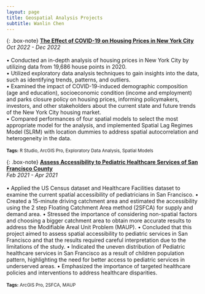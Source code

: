 ```yaml
---
layout: page
title: Geospatial Analysis Projects
subtitle: Wanlin Chen
---
```

  
{: .box-note}
**[The Effect of COVID-19 on Housing Prices in New York City](https://storymaps.arcgis.com/stories/8ae61f1122aa46c1b210ec9923f5656b)**
*Oct 2022 - Dec 2022*
<br>
<br>
• Conducted an in-depth analysis of housing prices in New York City by utilizing data from 19,686 house points in 2020.  
• Utilized exploratory data analysis techniques to gain insights into the data, such as identifying trends, patterns, and outliers.  
• Examined the impact of COVID-19-induced demographic composition (age and education), socioeconomic condition (income and employment) and parks closure policy on housing prices, informing policymakers, investors, and other stakeholders about the current state and future trends of the New York City housing market.  
• Compared performances of four spatial models to select the most appropriate model for the analysis, and implemented Spatial Lag Regimes Model (SLRM) with location dummies to address spatial autocorrelation and heterogeneity in the data.
<br>
<br>
<small>**Tags:** R Studio, ArcGIS Pro, Exploratory Data Analysis, Spatial Models</small>  
    
    
  
{: .box-note}
**[Assess Accessibility to Pediatric Healthcare Services of San Francisco County](https://markdowntutorial.com/)**    
*Feb 2021 - Apr 2021*
<br>
<br>
• Applied the US Census dataset and Healthcare Facilities dataset to examine the current spatial accessibility of pediatricians in San Francisco.
• Created a 15-minute driving catchment area and estimated the accessibility using the 2 step Floating Catchment Area method (2SFCA) for supply and demand area.
• Stressed the importance of considering non-spatial factors and choosing a bigger catchment area to obtain more accurate results to address the Modifiable Areal Unit Problem (MAUP).
• Concluded that this project aimed to assess spatial accessibility to pediatric services in San Francisco and that the results required careful interpretation due to the limitations of the study.
• Indicated the uneven distribution of Pediatric healthcare services in San Francisco as a result of children population pattern, highlighting the need for better access to pediatric services in underserved areas.
• Emphasized the importance of targeted healthcare policies and interventions to address healthcare disparities.
<br>
<br>
<small>**Tags:** ArcGIS Pro, 2SFCA, MAUP<small>
